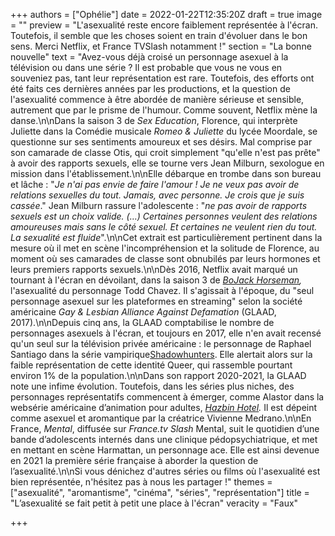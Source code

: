 +++
authors = ["Ophélie"]
date = 2022-01-22T12:35:20Z
draft = true
image = ""
preview = "L'asexualité reste encore faiblement représentée à l'écran. Toutefois, il semble que les choses soient en train d'évoluer dans le bon sens. Merci Netflix, et France TVSlash notamment !"
section = "La bonne nouvelle"
text = "Avez-vous déjà croisé un personnage asexuel à la télévision ou dans une série ? Il est probable que vous ne vous en souveniez pas, tant leur représentation est rare. Toutefois, des efforts ont été faits ces dernières années par les productions, et la question de l'asexualité commence à être abordée de manière sérieuse et sensible, autrement que par le prisme de l'humour. Comme souvent, Netflix mène la danse.\n\nDans la saison 3 de _Sex Education_, Florence, qui interprète Juliette dans la Comédie musicale _Romeo & Juliette_ du lycée Moordale, se questionne sur ses sentiments amoureux et ses désirs. Mal comprise par son camarade de classe Otis, qui croit simplement \"qu'elle n'est pas prête\" à avoir des rapports sexuels, elle se tourne vers Jean Milburn, sexologue en mission dans l'établissement.\n\nElle débarque en trombe dans son bureau et lâche : \"_Je n'ai pas envie de faire l'amour !_ _Je ne veux pas avoir de relations sexuelles du tout. Jamais, avec personne. Je crois que je suis cassée_.\" Jean Milburn rassure l'adolescente : \"_ne pas avoir de rapports sexuels est un choix valide. (…) Certaines personnes veulent des relations amoureuses mais sans le côté sexuel. Et certaines ne veulent rien du tout. La sexualité est fluide_\".\n\nCet extrait est particulièrement pertinent dans la mesure où il met en scène l'incompréhension et la solitude de Florence, au moment où ses camarades de classe sont obnubilés par leurs hormones et leurs premiers rapports sexuels.\n\nDès 2016, Netflix avait marqué un tournant à l'écran en dévoilant, dans la saison 3 de [_BoJack Horseman_](https://www.youtube.com/watch?v=HEZJKqeJI7s)_,_ l'asexualité du personnage Todd Chavez. Il s'agissait à l'époque, du \"seul personnage asexuel sur les plateformes en streaming\" selon la société américaine _Gay & Lesbian Alliance Against Defamation_ (GLAAD, 2017).\n\nDepuis cinq ans, la GLAAD comptabilise le nombre de personnages asexuels à l'écran, et toujours en 2017, elle n'en avait recensé qu'un seul sur la télévision privée américaine : le personnage de Raphael Santiago dans la série vampirique[Shadowhunters](https://www.youtube.com/watch?v=Ko2kRW8xOUY). Elle alertait alors sur la faible représentation de cette identité Queer, qui rassemble pourtant environ 1% de la population.\n\nDans son rapport 2020-2021, la GLAAD note une infime évolution. Toutefois, dans les séries plus niches, des personnages représentatifs commencent à émerger, comme Alastor dans la websérie américaine d’animation pour adultes, [_Hazbin Hotel_](https://www.youtube.com/watch?v=Zlmswo0S0e0)_._ Il est dépeint comme asexuel et aromantique par la créatrice Vivienne Medrano.\n\nEn France, _Mental_, diffusée sur _France.tv Slash_ Mental, suit le quotidien d’une bande d’adolescents internés dans une clinique pédopsychiatrique, et met en mettant en scène Harmattan, un personnage ace. Elle est ainsi devenue en 2021 la première série française à aborder la question de l’asexualité.\n\nSi vous dénichez d'autres séries ou films où l'asexualité est bien représentée, n'hésitez pas à nous les partager !"
themes = ["asexualité", "aromantisme", "cinéma", "séries", "représentation"]
title = "L’asexualité se fait petit à petit une place à l'écran"
veracity = "Faux"

+++
